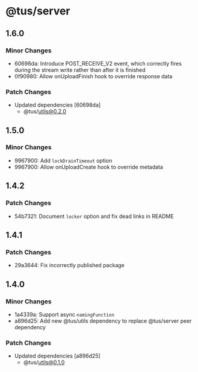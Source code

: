 # @tus/server

## 1.6.0

### Minor Changes

- 60698da: Introduce POST_RECEIVE_V2 event, which correctly fires during the stream write
  rather than after it is finished
- 0f90980: Allow onUploadFinish hook to override response data

### Patch Changes

- Updated dependencies [60698da]
  - @tus/utils@0.2.0

## 1.5.0

### Minor Changes

- 9967900: Add `lockDrainTimeout` option
- 9967900: Allow onUploadCreate hook to override metadata

## 1.4.2

### Patch Changes

- 54b7321: Document `locker` option and fix dead links in README

## 1.4.1

### Patch Changes

- 29a3644: Fix incorrectly published package

## 1.4.0

### Minor Changes

- 1a4339a: Support async `namingFunction`
- a896d25: Add new @tus/utils dependency to replace @tus/server peer dependency

### Patch Changes

- Updated dependencies [a896d25]
  - @tus/utils@0.1.0
